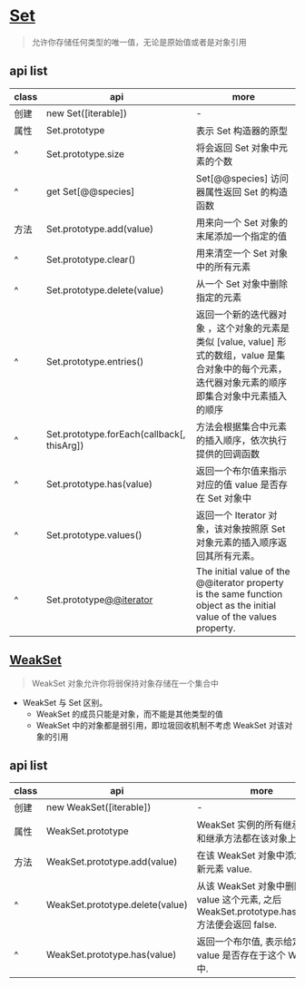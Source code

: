 # [Set](https://developer.mozilla.org/zh-CN/docs/Web/JavaScript/Reference/Global_Objects/Set)

> 允许你存储任何类型的唯一值，无论是原始值或者是对象引用

## api list

| class | api                                        | more                                                                                                                                                  |
| ----- | ------------------------------------------ | ----------------------------------------------------------------------------------------------------------------------------------------------------- |
| 创建  | new Set([iterable])                        | -                                                                                                                                                     |
| 属性  | Set.prototype                              | 表示 Set 构造器的原型                                                                                                                                 |
| ^     | Set.prototype.size                         | 将会返回 Set 对象中元素的个数                                                                                                                         |
| ^     | get Set[@@species]                         | Set[@@species] 访问器属性返回 Set 的构造函数                                                                                                          |
| 方法  | Set.prototype.add(value)                   | 用来向一个 Set 对象的末尾添加一个指定的值                                                                                                             |
| ^     | Set.prototype.clear()                      | 用来清空一个 Set 对象中的所有元素                                                                                                                     |
| ^     | Set.prototype.delete(value)                | 从一个 Set 对象中删除指定的元素                                                                                                                       |
| ^     | Set.prototype.entries()                    | 返回一个新的迭代器对象 ，这个对象的元素是类似 [value, value] 形式的数组，value 是集合对象中的每个元素，迭代器对象元素的顺序即集合对象中元素插入的顺序 |
| ^     | Set.prototype.forEach(callback[, thisArg]) | 方法会根据集合中元素的插入顺序，依次执行提供的回调函数                                                                                                |
| ^     | Set.prototype.has(value)                   | 返回一个布尔值来指示对应的值 value 是否存在 Set 对象中                                                                                                |
| ^     | Set.prototype.values()                     | 返回一个 Iterator 对象，该对象按照原 Set 对象元素的插入顺序返回其所有元素。                                                                           |
| ^     | Set.prototype[@@iterator]()                | The initial value of the @@iterator property is the same function object as the initial value of the values property.                                 |

## [WeakSet](https://developer.mozilla.org/zh-CN/docs/Web/JavaScript/Reference/Global_Objects/WeakSet)

> WeakSet 对象允许你将弱保持对象存储在一个集合中

- WeakSet 与 Set 区别。
  - WeakSet 的成员只能是对象，而不能是其他类型的值
  - WeakSet 中的对象都是弱引用，即垃圾回收机制不考虑 WeakSet 对该对象的引用

## api list

| class | api                             | more                                                                                          |
| ----- | ------------------------------- | --------------------------------------------------------------------------------------------- |
| 创建  | new WeakSet([iterable])         | -                                                                                             |
| 属性  | WeakSet.prototype               | WeakSet 实例的所有继承属性和继承方法都在该对象上.                                             |
| 方法  | WeakSet.prototype.add(value)    | 在该 WeakSet 对象中添加一个新元素 value.                                                      |
| ^     | WeakSet.prototype.delete(value) | 从该 WeakSet 对象中删除 value 这个元素, 之后 WeakSet.prototype.has(value) 方法便会返回 false. |
| ^     | WeakSet.prototype.has(value)    | 返回一个布尔值, 表示给定的值 value 是否存在于这个 WeakSet 中.                                 |
